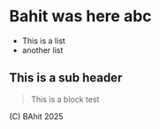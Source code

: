 # Bahit was here abc
- This is a list
- another list
## This is a sub header

> This is a block test


(C) BAhit 2025
